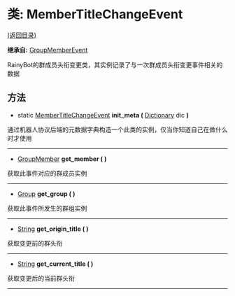 # 类: MemberTitleChangeEvent  
[(返回目录)](README.md)  
  
**继承自:** [GroupMemberEvent](GroupMemberEvent.md)  
  
RainyBot的群成员头衔变更类，其实例记录了与一次群成员头衔变更事件相关的数据  
  
## 方法 
  
- static [MemberTitleChangeEvent](MemberTitleChangeEvent.md) **init_meta (** [Dictionary](https://docs.godotengine.org/en/latest/classes/class_dictionary.html) dic **)**  
  
通过机器人协议后端的元数据字典构造一个此类的实例，仅当你知道自己在做什么时才使用  
  
---  
  
-  [GroupMember](GroupMember.md) **get_member ( )**  
  
获取此事件对应的群成员实例  
  
---  
  
-  [Group](Group.md) **get_group ( )**  
  
获取此事件所发生的群组实例  
  
---  
  
-  [String](https://docs.godotengine.org/en/latest/classes/class_string.html) **get_origin_title ( )**  
  
获取变更前的群头衔  
  
---  
  
-  [String](https://docs.godotengine.org/en/latest/classes/class_string.html) **get_current_title ( )**  
  
获取变更后的当前群头衔  
  
---  
  

